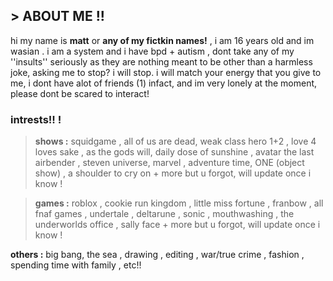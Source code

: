 ## >                                    ABOUT ME !!
hi my name is **matt** or **any of my fictkin names!** , i am 16 years old and im wasian . i am a system and i have bpd + autism , dont take any of my ''insults'' seriously as they are nothing meant to be other than a harmless joke, asking me to stop? i will stop. i will match your energy that you give to me, i dont have alot of friends (1) infact, and im very lonely at the moment, please dont be scared to interact!
### intrests!!                                    !
> **shows :** squidgame , all of us are dead, weak class hero 1+2 , love 4 loves sake , as the gods will, daily dose of sunshine , avatar the last airbender , steven universe, marvel , adventure time, ONE (object show) , a shoulder to cry on  + more but u forgot, will update once i know !


> **games :** roblox ,  cookie run kingdom , little miss fortune , franbow , all fnaf games , undertale , deltarune , sonic , mouthwashing , the underworlds office , sally face   + more but u forgot, will update once i know !


 **others :** big bang, the sea , drawing , editing , war/true crime , fashion , spending time with family , etc!!

